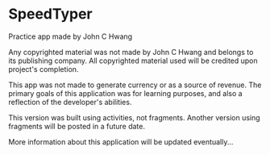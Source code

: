 # SpeedTyper

Practice app made by John C Hwang

Any copyrighted material was not made by John C Hwang and belongs to its publishing company. 
All copyrighted material used will be credited upon project's completion.

This app was not made to generate currency or as a source of revenue. The primary goals of this application was for learning purposes,
and also a reflection of the developer's abilities.

This version was built using activities, not fragments. Another version using fragments will be posted in a future date.


More information about this application will be updated eventually...
